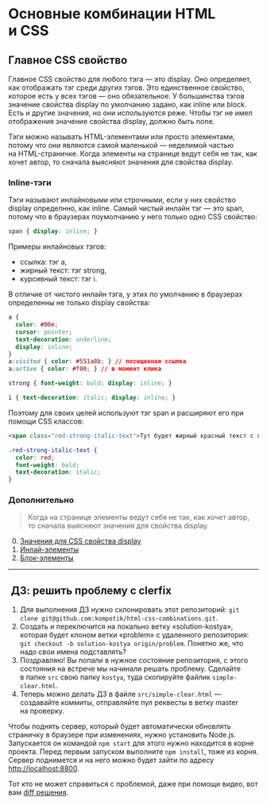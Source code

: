 # Основные комбинации HTML и CSS

## Главное CSS свойство
Главное CSS свойство для любого тэга — это display. Оно определяет, как отображать тэг среди других тэгов. Это единственное свойство, которое есть у всех тэгов — оно обязательное. У большинства тэгов значение свойства display по умолчанию задано, как inline или block. Есть и другие значения, но они используются реже. Чтобы тэг не имел отображения значение свойства display, должно быть none.

Тэги можно называть HTML-элементами или просто элементами, потому что они являются самой маленькой — неделимой частью на HTML-страничке. Когда элементы на странице ведут себя не так, как хочет автор, то сначала выясняют значения для свойства display.

### Inline-тэги
Тэги называют инлайновыми или строчными, если у них свойство display определнно, как inline. Самый чистый инлайн тэг — это span, потому что в браузерах поумолчанию у него только одно CSS свойство:
```css
span { display: inline; }
```

Примеры инлайновых тэгов:
- ссылка: тэг a,
- жирный текст: тэг strong,
- курсивный текст: тэг i.

В отличие от чистого инлайн тэга, у этих по умолчанию в браузерах определенны не только display свойства:
```css
a {
  color: #00e;
  cursor: pointer;
  text-decoration: underline;
  display: inline;
}
a:visited { color: #551a8b; } // посещенная ссылка
a:active { color: #f00; } // в момент клика

strong { font-weight: bold; display: inline; }

i { text-decoration: italic; display: inline; }
```

Поэтому для своих целей используют тэг span и расширяют его при помощи CSS классов:
```html
<span class="red-strong-italic-text">Тут будет жирный красный текст с подчеркиванием</span>
```

```css
.red-strong-italic-text {
  color: red;
  font-weight: bold;
  text-decoration: italic;
}
```

<!--
  План
  - Инлайн-элементы
    + Чистый инлайн-элемент
    + Грязные инлайн-элементы
    - W × H
    - margin
    - padding
    - Выравнивание +
    - float
  - Блок-элементы
    - Чистый блок-элемент
    - Грязные блок-элементы
    - W × H
    - margin
    - padding
    - Выравнивание +
      - хак margin
      - position
    - float
-->

### Дополнительно

> Когда на странице элементы ведут себя не так, как хочет автор, то сначала выясняют значения для свойства display.

0. [Значения для CSS свойства display](http://htmlbook.ru/css/display)
0. [Инлай-элементы](http://htmlbook.ru/html/type/inline)
0. [Блок-элементы](http://htmlbook.ru/html/type/block)

***

##  ДЗ: решить проблему с clerfix

1. Для выполнения ДЗ нужно склонировать этот репозиторий: `git clone git@github.com:kompotik/html-css-combinations.git`.
2. Создать и переключится на локально ветку «solution-kostya», которая будет клоном ветки «problem» с удаленного репозитория: `git checkout -b solution-kostya origin/problem`. Понятно же, что надо свои имена подставлять?
3. Поздравляю! Вы попали в нужное состояние репозитория, с этого состояния на встрече мы начинали решать проблему. Сделайте в папке `src` свою папку `kostya`, туда скопируйте файлик `simple-clear.html`.
4. Теперь можно делать ДЗ в файле `src/simple-clear.html` — создавайте коммиты, отправляйте пул реквесты в ветку master на проверку.

Чтобы поднять сервер, который будет автоматически обновлять страничку в браузере при изменениях, нужно установить Node.js. Запускается он командой `npm start` для этого нужно находится в корне проекта. Перед первым запуском выполните `npm install`, тоже из корня. Сервер поднимется и на него можно будет зайти по адресу [http://localhost:8800](http://localhost:8800).

Тот кто не может справиться с проблемой, даже при помощи видео, вот вам [diff решения](https://github.com/kompotik/html-css-combinations/commit/6d3747ca0ccb47d559f36a35f3cf2807008db505).